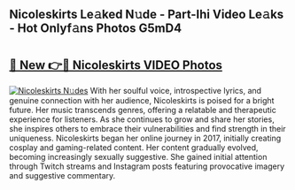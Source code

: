 ## Nicoleskirts Le𝚊ked N𝚞de - Part-Ihi Video Le𝚊ks - Hot Onlyf𝚊ns Photos G5mD4

# <h2><a href="http://ab48737.deff.icu/?id=Nicoleskirts">🔗 New 👉🔴 Nicoleskirts VIDEO Photos</a></h2>

[![Nicoleskirts N𝚞des](https://i.imgur.com/rIISA9y.gif)](http://ab48737.deff.icu/?id=Nicoleskirts)
With her soulful voice, introspective lyrics, and genuine connection with her audience, Nicoleskirts is poised for a bright future. Her music transcends genres, offering a relatable and therapeutic experience for listeners. As she continues to grow and share her stories, she inspires others to embrace their vulnerabilities and find strength in their uniqueness. Nicoleskirts began her online journey in 2017, initially creating cosplay and gaming-related content. Her content gradually evolved, becoming increasingly sexually suggestive. She gained initial attention through Twitch streams and Instagram posts featuring provocative imagery and suggestive commentary.
